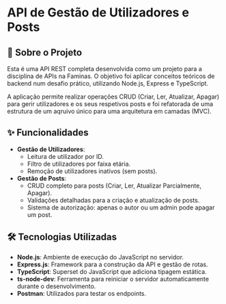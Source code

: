 # API de Gestão de Utilizadores e Posts

## 📖 Sobre o Projeto

Esta é uma API REST completa desenvolvida como um projeto para a disciplina de APIs na Faminas. O objetivo foi aplicar conceitos teóricos de backend num desafio prático, utilizando Node.js, Express e TypeScript.

A aplicação permite realizar operações CRUD (Criar, Ler, Atualizar, Apagar) para gerir utilizadores e os seus respetivos posts e foi refatorada de uma estrutura de um aqruivo único para uma arquitetura em camadas (MVC).

## ✨ Funcionalidades

* **Gestão de Utilizadores**:
    * Leitura de utilizador por ID.
    * Filtro de utilizadores por faixa etária.
    * Remoção de utilizadores inativos (sem posts).
* **Gestão de Posts**:
    * CRUD completo para posts (Criar, Ler, Atualizar Parcialmente, Apagar).
    * Validações detalhadas para a criação e atualização de posts.
    * Sistema de autorização: apenas o autor ou um admin pode apagar um post.

## 🛠️ Tecnologias Utilizadas

* **Node.js**: Ambiente de execução do JavaScript no servidor.
* **Express.js**: Framework para a construção da API e gestão de rotas.
* **TypeScript**: Superset do JavaScript que adiciona tipagem estática.
* **ts-node-dev**: Ferramenta para reiniciar o servidor automaticamente durante o desenvolvimento.
* **Postman**: Utilizados para testar os endpoints.
